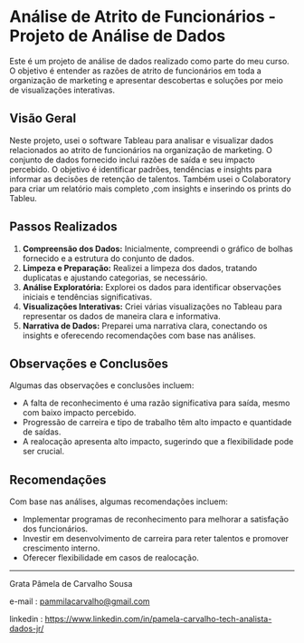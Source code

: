 # Análise de Atrito de Funcionários - Projeto de Análise de Dados

Este é um projeto de análise de dados realizado como parte do meu curso. O objetivo é entender as razões de atrito de funcionários em toda a organização 
de marketing e apresentar descobertas e soluções por meio de visualizações interativas.

## Visão Geral

Neste projeto, usei o software Tableau para analisar e visualizar dados relacionados ao atrito de funcionários na organização de marketing. 
O conjunto de dados fornecido inclui razões de saída e seu impacto percebido. O objetivo é identificar padrões, tendências e insights para informar as decisões de retenção de talentos.
Também usei o  Colaboratory para criar um relatório mais completo ,com insights e inserindo os prints do  Tableu.

## Passos Realizados

1. **Compreensão dos Dados:** Inicialmente, compreendi o gráfico de bolhas fornecido e a estrutura do conjunto de dados.
2. **Limpeza e Preparação:** Realizei a limpeza dos dados, tratando duplicatas e ajustando categorias, se necessário.
3. **Análise Exploratória:** Explorei os dados para identificar observações iniciais e tendências significativas.
4. **Visualizações Interativas:** Criei várias visualizações no Tableau para representar os dados de maneira clara e informativa.
5. **Narrativa de Dados:** Preparei uma narrativa clara, conectando os insights e oferecendo recomendações com base nas análises.

## Observações e Conclusões

Algumas das observações e conclusões incluem:
- A falta de reconhecimento é uma razão significativa para saída, mesmo com baixo impacto percebido.
- Progressão de carreira e tipo de trabalho têm alto impacto e quantidade de saídas.
- A realocação apresenta alto impacto, sugerindo que a flexibilidade pode ser crucial.

## Recomendações

Com base nas análises, algumas recomendações incluem:
- Implementar programas de reconhecimento para melhorar a satisfação dos funcionários.
- Investir em desenvolvimento de carreira para reter talentos e promover crescimento interno.
- Oferecer flexibilidade em casos de realocação.

________________________________________



Grata Pâmela de Carvalho Sousa



e-mail : pammilacarvalho@gmail.com



linkedin : https://www.linkedin.com/in/pamela-carvalho-tech-analista-dados-jr/
